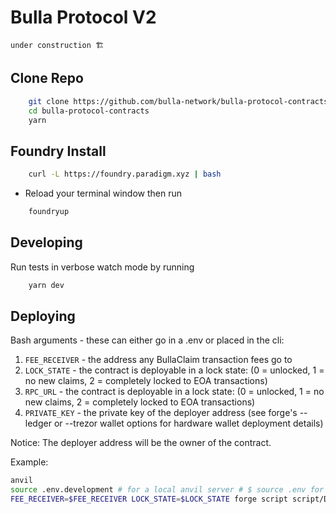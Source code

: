 # Bulla Protocol V2

`under construction 🏗`

## Clone Repo

```bash
    git clone https://github.com/bulla-network/bulla-protocol-contracts.git
    cd bulla-protocol-contracts
    yarn
```

## Foundry Install

```bash
    curl -L https://foundry.paradigm.xyz | bash
```

- Reload your terminal window then run

```bash
    foundryup
```

## Developing

Run tests in verbose watch mode by running

```bash
    yarn dev
```

## Deploying

Bash arguments - these can either go in a .env or placed in the cli:

1. `FEE_RECEIVER` - the address any BullaClaim transaction fees go to
2. `LOCK_STATE` - the contract is deployable in a lock state: (0 = unlocked, 1 = no new claims, 2 = completely locked to EOA transactions)
3. `RPC_URL` - the contract is deployable in a lock state: (0 = unlocked, 1 = no new claims, 2 = completely locked to EOA transactions)
4. `PRIVATE_KEY` - the private key of the deployer address (see forge's --ledger or --trezor wallet options for hardware wallet deployment details)

Notice: The deployer address will be the owner of the contract.

Example:

```bash
anvil
source .env.development # for a local anvil server # $ source .env for prod
FEE_RECEIVER=$FEE_RECEIVER LOCK_STATE=$LOCK_STATE forge script script/Deployment.s.sol:Deployment --fork-url $RPC_URL --private-key $PRIVATE_KEY --broadcast -vvvvv
```
